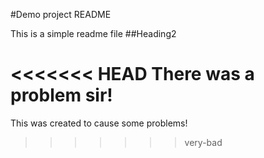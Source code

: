 #Demo project README

This is a simple readme file
##Heading2

<<<<<<< HEAD
There was a problem sir!
=======
This was created to cause some problems!
>>>>>>> very-bad
